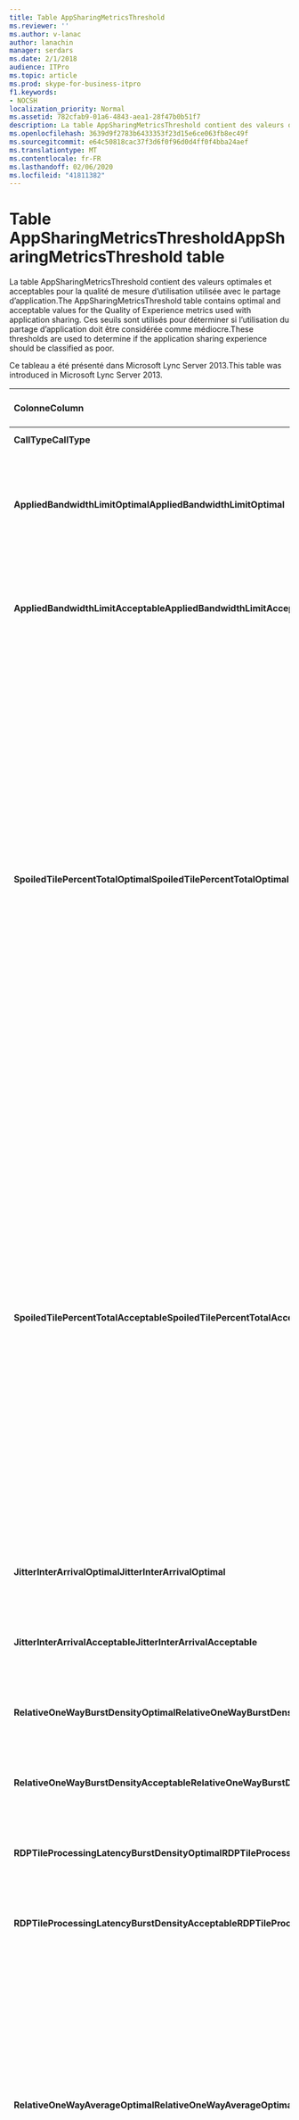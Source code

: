 ```yaml
---
title: Table AppSharingMetricsThreshold
ms.reviewer: ''
ms.author: v-lanac
author: lanachin
manager: serdars
ms.date: 2/1/2018
audience: ITPro
ms.topic: article
ms.prod: skype-for-business-itpro
f1.keywords:
- NOCSH
localization_priority: Normal
ms.assetid: 782cfab9-01a6-4843-aea1-28f47b0b51f7
description: La table AppSharingMetricsThreshold contient des valeurs optimales et acceptables pour la qualité de mesure d’utilisation utilisée avec le partage d’application. Ces seuils sont utilisés pour déterminer si l’utilisation du partage d’application doit être considérée comme médiocre.
ms.openlocfilehash: 3639d9f2783b6433353f23d15e6ce063fb8ec49f
ms.sourcegitcommit: e64c50818cac37f3d6f0f96d0d4ff0f4bba24aef
ms.translationtype: MT
ms.contentlocale: fr-FR
ms.lasthandoff: 02/06/2020
ms.locfileid: "41811382"
---
```

# <a name="appsharingmetricsthreshold-table"></a><span data-ttu-id="5759a-104">Table AppSharingMetricsThreshold</span><span class="sxs-lookup"><span data-stu-id="5759a-104">AppSharingMetricsThreshold table</span></span>
 
<span data-ttu-id="5759a-105">La table AppSharingMetricsThreshold contient des valeurs optimales et acceptables pour la qualité de mesure d’utilisation utilisée avec le partage d’application.</span><span class="sxs-lookup"><span data-stu-id="5759a-105">The AppSharingMetricsThreshold table contains optimal and acceptable values for the Quality of Experience metrics used with application sharing.</span></span> <span data-ttu-id="5759a-106">Ces seuils sont utilisés pour déterminer si l’utilisation du partage d’application doit être considérée comme médiocre.</span><span class="sxs-lookup"><span data-stu-id="5759a-106">These thresholds are used to determine if the application sharing experience should be classified as poor.</span></span>
  
<span data-ttu-id="5759a-107">Ce tableau a été présenté dans Microsoft Lync Server 2013.</span><span class="sxs-lookup"><span data-stu-id="5759a-107">This table was introduced in Microsoft Lync Server 2013.</span></span>
  
|<span data-ttu-id="5759a-108">**Colonne**</span><span class="sxs-lookup"><span data-stu-id="5759a-108">**Column**</span></span>|<span data-ttu-id="5759a-109">**Type de données**</span><span class="sxs-lookup"><span data-stu-id="5759a-109">**Data Type**</span></span>|<span data-ttu-id="5759a-110">**Clé/Index**</span><span class="sxs-lookup"><span data-stu-id="5759a-110">**Key/Index**</span></span>|<span data-ttu-id="5759a-111">**Détails**</span><span class="sxs-lookup"><span data-stu-id="5759a-111">**Details**</span></span>|
|:-----|:-----|:-----|:-----|
|<span data-ttu-id="5759a-112">**CallType**</span><span class="sxs-lookup"><span data-stu-id="5759a-112">**CallType**</span></span> <br/> |<span data-ttu-id="5759a-113">int</span><span class="sxs-lookup"><span data-stu-id="5759a-113">int</span></span>  <br/> |<span data-ttu-id="5759a-114">Principal</span><span class="sxs-lookup"><span data-stu-id="5759a-114">Primary</span></span>  <br/> |<span data-ttu-id="5759a-115">Type d’appel placé.</span><span class="sxs-lookup"><span data-stu-id="5759a-115">Type of call that was placed.</span></span>  <br/> |
|<span data-ttu-id="5759a-116">**AppliedBandwidthLimitOptimal**</span><span class="sxs-lookup"><span data-stu-id="5759a-116">**AppliedBandwidthLimitOptimal**</span></span> <br/> |<span data-ttu-id="5759a-117">int</span><span class="sxs-lookup"><span data-stu-id="5759a-117">int</span></span>  <br/> ||<span data-ttu-id="5759a-118">Limite maximale de bande passante pour le partage d’application.</span><span class="sxs-lookup"><span data-stu-id="5759a-118">Optimal bandwidth limitation for application sharing.</span></span> <span data-ttu-id="5759a-119">La valeur par défaut est 1 million.</span><span class="sxs-lookup"><span data-stu-id="5759a-119">The default value is 1000000.</span></span>  <br/> |
|<span data-ttu-id="5759a-120">**AppliedBandwidthLimitAcceptable**</span><span class="sxs-lookup"><span data-stu-id="5759a-120">**AppliedBandwidthLimitAcceptable**</span></span> <br/> |<span data-ttu-id="5759a-121">int</span><span class="sxs-lookup"><span data-stu-id="5759a-121">int</span></span>  <br/> ||<span data-ttu-id="5759a-122">Limitation de bande passante acceptable pour le partage d’application.</span><span class="sxs-lookup"><span data-stu-id="5759a-122">Acceptable bandwidth limitation for application sharing.</span></span> <span data-ttu-id="5759a-123">La valeur par défaut est 500000.</span><span class="sxs-lookup"><span data-stu-id="5759a-123">The default value is 500000.</span></span>  <br/> |
|<span data-ttu-id="5759a-124">**SpoiledTilePercentTotalOptimal**</span><span class="sxs-lookup"><span data-stu-id="5759a-124">**SpoiledTilePercentTotalOptimal**</span></span> <br/> |<span data-ttu-id="5759a-125">décimale (5 ; 2)</span><span class="sxs-lookup"><span data-stu-id="5759a-125">decimal(5,2)</span></span>  <br/> ||<span data-ttu-id="5759a-126">Taux de pourcentage optimal pour les vignettes « abîmées » permettant de classer une qualité de partage d’application.</span><span class="sxs-lookup"><span data-stu-id="5759a-126">Optimal percentage rate for "spoiled" tiles for classifying an Application Sharing quality.</span></span> <span data-ttu-id="5759a-127">Cette valeur correspond au pourcentage du contenu du partageur n’ayant pas atteint la visionneuse.</span><span class="sxs-lookup"><span data-stu-id="5759a-127">This value is the percentage of the content from the sharer that did not reach the viewer.</span></span> <span data-ttu-id="5759a-128">Le contenu est susceptible d’être ignoré (ou abîmé) lorsque le partage annule les vignettes à partir de la source graphique ou que les vignettes ASMCU ignorent les vignettes du partage respectivement.</span><span class="sxs-lookup"><span data-stu-id="5759a-128">Content may be discarded (or spoiled) when the sharer discards tiles from the graphics source or the ASMCU tiles discards tiles from Sharer respectively.</span></span> <span data-ttu-id="5759a-129">La valeur par défaut est 11%.</span><span class="sxs-lookup"><span data-stu-id="5759a-129">The default value is 11 percent.</span></span>  <br/> |
|<span data-ttu-id="5759a-130">**SpoiledTilePercentTotalAcceptable**</span><span class="sxs-lookup"><span data-stu-id="5759a-130">**SpoiledTilePercentTotalAcceptable**</span></span> <br/> |<span data-ttu-id="5759a-131">décimale (5 ; 2)</span><span class="sxs-lookup"><span data-stu-id="5759a-131">decimal(5,2)</span></span>  <br/> ||<span data-ttu-id="5759a-132">Taux de pourcentage acceptable pour les vignettes « abîmées » permettant de classer une qualité de partage d’application.</span><span class="sxs-lookup"><span data-stu-id="5759a-132">Acceptable percentage rate for "spoiled" tiles for classifying an Application Sharing quality.</span></span> <span data-ttu-id="5759a-133">Cette valeur correspond au pourcentage du contenu du partageur n’ayant pas atteint la visionneuse.</span><span class="sxs-lookup"><span data-stu-id="5759a-133">This value is the percentage of the content from the sharer that did not reach the viewer.</span></span> <span data-ttu-id="5759a-134">Le contenu est susceptible d’être ignoré (ou abîmé) lorsque le partage annule les vignettes à partir de la source graphique ou que les vignettes ASMCU ignorent les vignettes du partage respectivement.</span><span class="sxs-lookup"><span data-stu-id="5759a-134">Content may be discarded (or spoiled) when the sharer discards tiles from the graphics source or the ASMCU tiles discards tiles from Sharer respectively.</span></span> <span data-ttu-id="5759a-135">La valeur par défaut est 36%.</span><span class="sxs-lookup"><span data-stu-id="5759a-135">The default value is 36 percent.</span></span>  <br/> |
|<span data-ttu-id="5759a-136">**JitterInterArrivalOptimal**</span><span class="sxs-lookup"><span data-stu-id="5759a-136">**JitterInterArrivalOptimal**</span></span> <br/> |<span data-ttu-id="5759a-137">int</span><span class="sxs-lookup"><span data-stu-id="5759a-137">int</span></span>  <br/> ||<span data-ttu-id="5759a-138">Cette colonne n’est pas utilisée dans Microsoft Lync Server 2013.</span><span class="sxs-lookup"><span data-stu-id="5759a-138">This column is not used in Microsoft Lync Server 2013.</span></span>  <br/> |
|<span data-ttu-id="5759a-139">**JitterInterArrivalAcceptable**</span><span class="sxs-lookup"><span data-stu-id="5759a-139">**JitterInterArrivalAcceptable**</span></span> <br/> |<span data-ttu-id="5759a-140">int</span><span class="sxs-lookup"><span data-stu-id="5759a-140">int</span></span>  <br/> ||<span data-ttu-id="5759a-141">Cette colonne n’est pas utilisée dans Microsoft Lync Server 2013.</span><span class="sxs-lookup"><span data-stu-id="5759a-141">This column is not used in Microsoft Lync Server 2013.</span></span>  <br/> |
|<span data-ttu-id="5759a-142">**RelativeOneWayBurstDensityOptimal**</span><span class="sxs-lookup"><span data-stu-id="5759a-142">**RelativeOneWayBurstDensityOptimal**</span></span> <br/> |<span data-ttu-id="5759a-143">float</span><span class="sxs-lookup"><span data-stu-id="5759a-143">float</span></span>  <br/> ||<span data-ttu-id="5759a-144">Cette colonne n’est pas utilisée dans Microsoft Lync Server 2013.</span><span class="sxs-lookup"><span data-stu-id="5759a-144">This column is not used in Microsoft Lync Server 2013.</span></span>  <br/> |
|<span data-ttu-id="5759a-145">**RelativeOneWayBurstDensityAcceptable**</span><span class="sxs-lookup"><span data-stu-id="5759a-145">**RelativeOneWayBurstDensityAcceptable**</span></span> <br/> |<span data-ttu-id="5759a-146">float</span><span class="sxs-lookup"><span data-stu-id="5759a-146">float</span></span>  <br/> ||<span data-ttu-id="5759a-147">Cette colonne n’est pas utilisée dans Microsoft Lync Server 2013.</span><span class="sxs-lookup"><span data-stu-id="5759a-147">This column is not used in Microsoft Lync Server 2013.</span></span>  <br/> |
|<span data-ttu-id="5759a-148">**RDPTileProcessingLatencyBurstDensityOptimal**</span><span class="sxs-lookup"><span data-stu-id="5759a-148">**RDPTileProcessingLatencyBurstDensityOptimal**</span></span> <br/> |<span data-ttu-id="5759a-149">float</span><span class="sxs-lookup"><span data-stu-id="5759a-149">float</span></span>  <br/> ||<span data-ttu-id="5759a-150">Cette colonne n’est pas utilisée dans Microsoft Lync Server 2013.</span><span class="sxs-lookup"><span data-stu-id="5759a-150">This column is not used in Microsoft Lync Server 2013.</span></span>  <br/> |
|<span data-ttu-id="5759a-151">**RDPTileProcessingLatencyBurstDensityAcceptable**</span><span class="sxs-lookup"><span data-stu-id="5759a-151">**RDPTileProcessingLatencyBurstDensityAcceptable**</span></span> <br/> |<span data-ttu-id="5759a-152">float</span><span class="sxs-lookup"><span data-stu-id="5759a-152">float</span></span>  <br/> ||<span data-ttu-id="5759a-153">Cette colonne n’est pas utilisée dans Microsoft Lync Server 2013.</span><span class="sxs-lookup"><span data-stu-id="5759a-153">This column is not used in Microsoft Lync Server 2013.</span></span>  <br/> |
|<span data-ttu-id="5759a-154">**RelativeOneWayAverageOptimal**</span><span class="sxs-lookup"><span data-stu-id="5759a-154">**RelativeOneWayAverageOptimal**</span></span> <br/> |<span data-ttu-id="5759a-155">float</span><span class="sxs-lookup"><span data-stu-id="5759a-155">float</span></span>  <br/> ||<span data-ttu-id="5759a-156">Valeur optimale pour le retard relatif unidirectionnel entre les deux points de terminaison multimédias impliqués dans le partage d’application.</span><span class="sxs-lookup"><span data-stu-id="5759a-156">Optimal value for the relative one-way delay between the two media endpoints involved in the application sharing.</span></span> <span data-ttu-id="5759a-157">Il s’agit d’une mesure de latence sur un seul tronçon.</span><span class="sxs-lookup"><span data-stu-id="5759a-157">This is a single-hop latency measure.</span></span> <span data-ttu-id="5759a-158">La valeur par défaut est 1,0 secondes.</span><span class="sxs-lookup"><span data-stu-id="5759a-158">The default value is 1.0 seconds.</span></span>  <br/> <span data-ttu-id="5759a-159">La colonne a été introduite dans Microsoft Lync Server 2013.</span><span class="sxs-lookup"><span data-stu-id="5759a-159">The column was introduced in Microsoft Lync Server 2013.</span></span>  <br/> |
|<span data-ttu-id="5759a-160">**RelativeOneWayAverageAcceptable**</span><span class="sxs-lookup"><span data-stu-id="5759a-160">**RelativeOneWayAverageAcceptable**</span></span> <br/> |<span data-ttu-id="5759a-161">float</span><span class="sxs-lookup"><span data-stu-id="5759a-161">float</span></span>  <br/> ||<span data-ttu-id="5759a-162">Valeur optimale pour le retard relatif unidirectionnel entre les deux points de terminaison multimédias impliqués dans le partage d’application.</span><span class="sxs-lookup"><span data-stu-id="5759a-162">Optimal value for the relative one-way delay between the two media endpoints involved in the application sharing.</span></span> <span data-ttu-id="5759a-163">Il s’agit d’une mesure de latence sur un seul tronçon.</span><span class="sxs-lookup"><span data-stu-id="5759a-163">This is a single-hop latency measure.</span></span> <span data-ttu-id="5759a-164">La valeur par défaut est 1,75 secondes.</span><span class="sxs-lookup"><span data-stu-id="5759a-164">The default value is 1.75 seconds.</span></span>  <br/> <span data-ttu-id="5759a-165">La colonne a été introduite dans Microsoft Lync Server 2013.</span><span class="sxs-lookup"><span data-stu-id="5759a-165">The column was introduced in Microsoft Lync Server 2013.</span></span>  <br/> |
|<span data-ttu-id="5759a-166">**RDPTileProcessingLatencyAverageOptimal**</span><span class="sxs-lookup"><span data-stu-id="5759a-166">**RDPTileProcessingLatencyAverageOptimal**</span></span> <br/> |<span data-ttu-id="5759a-167">float</span><span class="sxs-lookup"><span data-stu-id="5759a-167">float</span></span>  <br/> ||<span data-ttu-id="5759a-168">Valeur optimale de la latence moyenne du traitement de vignettes RDP sur le serveur de conférence en tant que serveur de conférence en fonction de la durée de la session d’affichage.</span><span class="sxs-lookup"><span data-stu-id="5759a-168">Optimal value of the average RDP tile processing latency in the AS Conferencing Server over the duration of the viewing session.</span></span> <span data-ttu-id="5759a-169">La latence correspond au temps entre le moment où l’image de début est encodé sur le serveur (le partage ou la MCU en fonction du scénario) et la même image de démarrage est décodée sur la visionneuse.</span><span class="sxs-lookup"><span data-stu-id="5759a-169">Latency is the time difference between when the Start Frame is encoded on the server (sharer or MCU depending on the scenario) and the same Start Frame is decoded on the viewer.</span></span>  <br/> <span data-ttu-id="5759a-170">Une moyenne élevée indique un délai plus long pour l’expérience de visionnage.</span><span class="sxs-lookup"><span data-stu-id="5759a-170">A high average reflects a longer delay in the viewing experience.</span></span> <span data-ttu-id="5759a-171">Un serveur de conférence surchargé peut rencontrer des délais moyens plus élevés.</span><span class="sxs-lookup"><span data-stu-id="5759a-171">An overloaded conferencing server may experience higher average delays.</span></span> <span data-ttu-id="5759a-172">La valeur par défaut est 200 millions.</span><span class="sxs-lookup"><span data-stu-id="5759a-172">The default value is 200ms.</span></span>  <br/> <span data-ttu-id="5759a-173">La colonne a été introduite dans Microsoft Lync Server 2013.</span><span class="sxs-lookup"><span data-stu-id="5759a-173">The column was introduced in Microsoft Lync Server 2013.</span></span>  <br/> |
|<span data-ttu-id="5759a-174">**RDPTileProcessingLatencyAverageAcceptable**</span><span class="sxs-lookup"><span data-stu-id="5759a-174">**RDPTileProcessingLatencyAverageAcceptable**</span></span> <br/> |<span data-ttu-id="5759a-175">float</span><span class="sxs-lookup"><span data-stu-id="5759a-175">float</span></span>  <br/> ||<span data-ttu-id="5759a-176">Valeur acceptable de la latence moyenne du traitement de vignettes RDP sur le serveur de conférence en tant que serveur de conférence en fonction de la durée de la session d’affichage.</span><span class="sxs-lookup"><span data-stu-id="5759a-176">Acceptable value of the average RDP tile processing latency in the AS Conferencing Server over the duration of the viewing session.</span></span> <span data-ttu-id="5759a-177">La latence correspond au temps entre le moment où l’image de début est encodé sur le serveur (le partage ou la MCU en fonction du scénario) et la même image de démarrage est décodée sur la visionneuse.</span><span class="sxs-lookup"><span data-stu-id="5759a-177">Latency is the time difference between when the Start Frame is encoded on the server (sharer or MCU depending on the scenario) and the same Start Frame is decoded on the viewer.</span></span>  <br/> <span data-ttu-id="5759a-178">Une moyenne élevée indique un délai plus long pour l’expérience de visionnage.</span><span class="sxs-lookup"><span data-stu-id="5759a-178">A high average reflects a longer delay in the viewing experience.</span></span> <span data-ttu-id="5759a-179">Un serveur de conférence surchargé peut rencontrer des délais moyens plus élevés.</span><span class="sxs-lookup"><span data-stu-id="5759a-179">An overloaded conferencing server may experience higher average delays.</span></span> <span data-ttu-id="5759a-180">La valeur par défaut est 200 millions.</span><span class="sxs-lookup"><span data-stu-id="5759a-180">The default value is 200ms.</span></span>  <br/> <span data-ttu-id="5759a-181">La colonne a été introduite dans Microsoft Lync Server 2013.</span><span class="sxs-lookup"><span data-stu-id="5759a-181">The column was introduced in Microsoft Lync Server 2013.</span></span>  <br/> |
   

